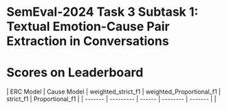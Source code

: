# SemEval-2024 Task 3 Subtask 1: Textual Emotion-Cause Pair Extraction in Conversations

# Scores on Leaderboard
| ERC Model | Cause Model | weighted_strict_f1 | weighted_Proportional_f1 | strict_f1 | Proportional_f1 |
| -------   | ---------   | ------             | --------                 | -------   |                 |

